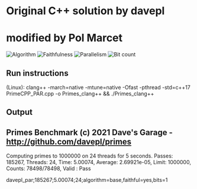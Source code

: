 # Original C++ solution by davepl
# modified by Pol Marcet

![Algorithm](https://img.shields.io/badge/Algorithm-base-green)
![Faithfulness](https://img.shields.io/badge/Faithful-yes-green)
![Parallelism](https://img.shields.io/badge/Parallel-yes-green)
![Bit count](https://img.shields.io/badge/Bits-1-green)

## Run instructions

(Linux): clang++ -march=native -mtune=native -Ofast -pthread -std=c++17 PrimeCPP_PAR.cpp -o Primes_clang++ && ./Primes_clang++

## Output

Primes Benchmark (c) 2021 Dave's Garage - http://github.com/davepl/primes
-------------------------------------------------------------------------
Computing primes to 1000000 on 24 threads for 5 seconds.
Passes: 185267, Threads: 24, Time: 5.00074, Average: 2.69921e-05, Limit: 1000000, Counts: 78498/78498, Valid : Pass

davepl_par;185267;5.00074;24;algorithm=base,faithful=yes,bits=1
